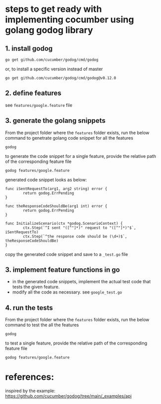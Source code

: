 # steps to get ready with implementing cocumber using golang godog library

## 1. install godog

```
go get github.com/cucumber/godog/cmd/godog
```
or, to install a specific version instead of master
```
go get github.com/cucumber/godog/cmd/godog@v0.12.0
```

 

## 2. define features
see `features/google.feature` file

## 3. generate the golang snippets 
From the project folder where the `features` folder exists, run the below command to genetrate golang code snippet for all the features
```
godog
```
to generate the code snippet for a single feature, provide the relative path of the corresponding feature file
```
godog features/google.feature
```

generated code snippet looks as below:
``` golang
func iSentRequestTo(arg1, arg2 string) error {
        return godog.ErrPending
}

func theResponseCodeShouldBe(arg1 int) error {
        return godog.ErrPending
}

func InitializeScenario(ctx *godog.ScenarioContext) {
        ctx.Step(`^I sent "([^"]*)" request to "([^"]*)"$`, iSentRequestTo)
        ctx.Step(`^the response code should be (\d+)$`, theResponseCodeShouldBe)
}
```

copy the generated code snippet and save to a `_test.go` file

## 3. implement feature functions in go
- in the generated code snippets, implement the actual test code that tests the given feature.
- modify all the code as necessary. see `google_test.go`

## 4. run the tests 

From the project folder where the `features` folder exists, run the below command to test the all the features
```
godog
```
to test a single feature, provide the relative path of the corresponding feature file
```
godog features/google.feature
```

# references:

inspired by the example: https://github.com/cucumber/godog/tree/main/_examples/api

